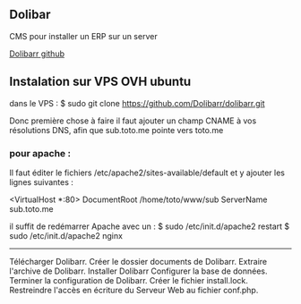 ## Dolibar

CMS pour installer un ERP sur un server

[Dolibarr github](https://github.com/Dolibarr/dolibarr)

## Instalation sur VPS OVH ubuntu

dans le VPS :
  $ sudo git clone https://github.com/Dolibarr/dolibarr.git

Donc première chose à faire il faut ajouter un champ CNAME à vos résolutions DNS, afin que sub.toto.me pointe vers toto.me

### pour apache :

 Il faut éditer le fichiers /etc/apache2/sites-available/default et y ajouter les lignes suivantes :

 <VirtualHost *:80>
 DocumentRoot /home/toto/www/sub
 ServerName sub.toto.me
</VirtualHost>

 il suffit de redémarrer Apache avec un :
$ sudo /etc/init.d/apache2 restart
$ sudo /etc/init.d/apache2 nginx


---------------
Télécharger Dolibarr.
Créer le dossier documents de Dolibarr.
Extraire l'archive de Dolibarr.
Installer Dolibarr
Configurer la base de données.
Terminer la configuration de Dolibarr.
Créer le fichier install.lock.
Restreindre l'accès en écriture du Serveur Web au fichier conf.php.
